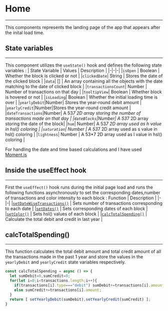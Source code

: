 # Home
***
This components represents the landing page of the app that appears after the inital load time. 
## State variables
***
This component utilizes the ```useState()``` hook and defines the following state variables : 
| State Variable | Values | Description |
|-|-|-|
|```isOpen``` | Boolean | Whether the block is clicked or not |
|```clickedDate```| String | Stores the date of the clicked block |
|```data```| [] | An array containing all the objects with the date matching to the date of clicked block |
|```transactionsCount```| Number | Number of transactions on that day |
|```tooltipView```| Boolean | Whether block is hovered or not |
|```isLoading```| Boolean | Whether the initial loading time is over |
|```yearlyDebit```|Number| Stores the year-round debit amount |
|```yearlyCredit```|Number|Stores the year-round credit amount |
|```dateTransactions```|Number| A 53*7 2D array storing the number of transactions made on that day |
|```dateBlocks```|Number| A 53*7 2D array storing the date of the block|
|```hue```| Number| A 53*7 2D array used as h value in hsl() coloring |
|```saturation```| Number | A 53*7 2D array used as s value in hsl() coloring |
|```lightness```| Number | A 53*7 2D array used as l value in hsl() coloring |



For handling the date and time based calculations and I have used [Moment.js](https://momentjs.com/) 

## Inside the useEffect hook
***
First the ```useEffect()``` hook runs during the initial page load and runs the following functions asynchronously to set the corresponding dates,number of transactions and color intensity to each block : 
 Function | Description |
|-|-|
|[```setDateWiseTransactions()```](./05-Color%20Intensities.md#setdatewisetransactions) | Sets number of transactions corresponding to each date |
|[```setDates()```](./06-Dates.md#setdates) |  Sets corresponding dates of each block |
|[```setColor()```](./05-Color%20Intensities.md#setcolor) | Sets hsl() values of each block |
|[```calcTotalSpending()```](#calctotalspending) | Calculate the total debit and credit in last year |

## calcTotalSpending()
***
This function calculates the total debit amount and total credit amount of all the transactions made in the past 1 year and store the values in the ```yearlyDebit``` and ```yearlyCredit``` state variables respectively. 
```jsx
const calcTotalSpending = async () => {
  let sumDebit=0,sumCredit=0;
  for(let i=0;i<transactions.length;i++){
    if(transactions[i].type==="debit") sumDebit+=transactions[i].amount;
    else sumCredit+=transactions[i].amount;
  }
  return [ setYearlyDebit(sumDebit),setYearlyCredit(sumCredit) ];
}
```